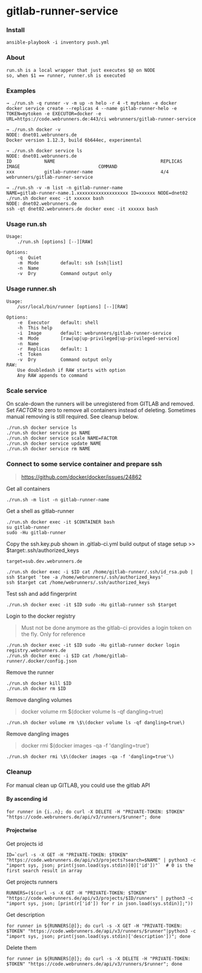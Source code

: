 # gitlab-runner-service


### Install 

    ansible-playbook -i inventory push.yml

### About

    run.sh is a local wrapper that just executes $@ on NODE
    so, when $1 == runner, runner.sh is executed

### Examples

    → ./run.sh -q runner -v -m up -n helo -r 4 -t mytoken -e docker
    docker service create --replicas 4 --name gitlab-runner-helo -e TOKEN=mytoken -e EXECUTOR=docker -e URL=https://code.webrunners.de:443/ci webrunners/gitlab-runner-service

    → ./run.sh docker -v
    NODE: dnet01.webrunners.de
    Docker version 1.12.3, build 6b644ec, experimental

    → ./run.sh docker service ls
    NODE: dnet01.webrunners.de
    ID            NAME                                       REPLICAS  IMAGE                             COMMAND
    xxx           gitlab-runner-name                         4/4       webrunners/gitlab-runner-service

    → ./run.sh -v -m list -n gitlab-runner-name
    NAME=gitlab-runner-name.1.xxxxxxxxxxxxxxxxxxx ID=xxxxxx NODE=dnet02 ./run.sh docker exec -it xxxxxx bash
    NODE: dnet02.webrunners.de
    ssh -qt dnet02.webrunners.de docker exec -it xxxxxx bash

### Usage run.sh

    Usage:
        ./run.sh [options] [--][RAW]

    Options:
        -q  Quiet
        -m  Mode        default: ssh [ssh|list]
        -n  Name
        -v  Dry         Command output only


### Usage runner.sh

    Usage:
        /usr/local/bin/runner [options] [--][RAW]

    Options:
        -e  Executor    default: shell
        -h  This help
        -i  Image       default: webrunners/gitlab-runner-service
        -m  Mode        [raw|up|up-privileged|up-privileged-service]
        -n  Name
        -r  Replicas    default: 1
        -t  Token
        -v  Dry         Command output only
    RAW:
        Use doubledash if RAW starts with option
        Any RAW appends to command

### Scale service

On scale-down the runners will be unregistered from GITLAB and removed.
Set _FACTOR_ to zero to remove all containers instead of deleting.
Sometimes manual removing is still required. See cleanup below.

    ./run.sh docker service ls
    ./run.sh docker service ps NAME
    ./run.sh docker service scale NAME=FACTOR
    ./run.sh docker service update NAME
    ./run.sh docker service rm NAME

### Connect to some service container and prepare ssh

> https://github.com/docker/docker/issues/24862


Get all containers
    
    ./run.sh -m list -n gitlab-runner-name

Get a shell as gitlab-runner

    ./run.sh docker exec -it $CONTAINER bash
    su gitlab-runner
    sudo -Hu gitlab-runner

Copy the ssh.key.pub shown in .gitlab-ci.yml build output of stage setup >> $target:.ssh/authorized_keys 
    
    target=sub.dev.webrunners.de

    ./run.sh docker exec -i $ID cat /home/gitlab-runner/.ssh/id_rsa.pub | ssh $target 'tee -a /home/webrunners/.ssh/authorized_keys'
    ssh $target cat /home/webrunners/.ssh/authorized_keys

Test ssh and add fingerprint

    ./run.sh docker exec -it $ID sudo -Hu gitlab-runner ssh $target

Login to the docker registry

> Must not be done anymore as the gitlab-ci provides a login token on the fly.
> Only for reference

    ./run.sh docker exec -it $ID sudo -Hu gitlab-runner docker login registry.webrunners.de
    ./run.sh docker exec -i $ID cat /home/gitlab-runner/.docker/config.json

Remove the runner

    ./run.sh docker kill $ID
    ./run.sh docker rm $ID

Remove dangling volumes

> docker volume rm $(docker volume ls -qf dangling=true)

    ./run.sh docker volume rm \$\(docker volume ls -qf dangling=true\)

Remove dangling images

> docker rmi $(docker images -qa -f 'dangling=true')

    ./run.sh docker rmi \$\(docker images -qa -f 'dangling=true'\)

### Cleanup

For manual clean up GITLAB, you could use the gitlab API


#### By ascending id

    for runner in {i..n}; do curl -X DELETE -H "PRIVATE-TOKEN: $TOKEN" "https://code.webrunners.de/api/v3/runners/$runner"; done

#### Projectwise

 Get projects id

    ID=`curl -s -X GET -H "PRIVATE-TOKEN: $TOKEN" "https://code.webrunners.de/api/v3/projects?search=$NAME" | python3 -c "import sys, json; print(json.load(sys.stdin)[0]['id'])"`  # 0 is the first search result in array

 Get projects runners

    RUNNERS=($(curl -s -X GET -H "PRIVATE-TOKEN: $TOKEN" "https://code.webrunners.de/api/v3/projects/$ID/runners" | python3 -c "import sys, json; [print(r['id']) for r in json.load(sys.stdin)];"))

 Get description

    for runner in ${RUNNERS[@]}; do curl -s -X GET -H "PRIVATE-TOKEN: $TOKEN" "https://code.webrunners.de/api/v3/runners/$runner"|python3 -c "import sys, json; print(json.load(sys.stdin)['description'])"; done

 Delete them

    for runner in ${RUNNERS[@]}; do curl -s -X DELETE -H "PRIVATE-TOKEN: $TOKEN" "https://code.webrunners.de/api/v3/runners/$runner"; done
